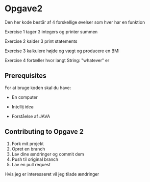 # Opgave2
Den her kode består af 4 forskellige øvelser som hver har en funktion

Exercise 1 tager 3 integers og printer summen

Exercise 2 kalder 3 print statements

Exercise 3 kalkulere højde og vægt og producere en BMI

Exercise 4 fortæller hvor langt String: "whatever" er

## Prerequisites
For at bruge koden skal du have:

+ En computer

+ Intellij idea

+ Forståelse af JAVA

## Contributing to Opgave 2

1. Fork mit projekt
2. Opret en branch
3. Lav dine ændringer og commit dem
4. Push til original branch
5. Lav en pull request

Hvis jeg er interesseret vil jeg tilade ændringer


